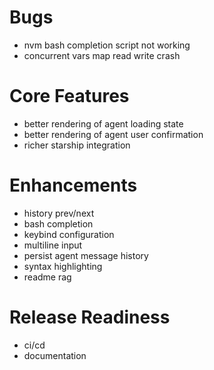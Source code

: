 # Bugs

- nvm bash completion script not working
- concurrent vars map read write crash

# Core Features

- better rendering of agent loading state
- better rendering of agent user confirmation
- richer starship integration

# Enhancements

- history prev/next
- bash completion
- keybind configuration
- multiline input
- persist agent message history
- syntax highlighting
- readme rag

# Release Readiness

- ci/cd
- documentation
